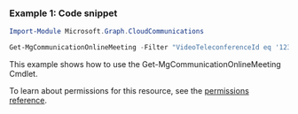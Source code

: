 ### Example 1: Code snippet

```powershell
Import-Module Microsoft.Graph.CloudCommunications

Get-MgCommunicationOnlineMeeting -Filter "VideoTeleconferenceId eq '123456789'"
```
This example shows how to use the Get-MgCommunicationOnlineMeeting Cmdlet.

To learn about permissions for this resource, see the [permissions reference](/graph/permissions-reference).

